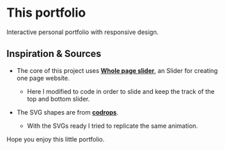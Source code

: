 # This portfolio
Interactive personal portfolio with responsive design.

## Inspiration & Sources
* The core of this project uses **[Whole page slider](https://github.com/elansx/Wholepage-Slider)**, an Slider for creating one page website.
  * Here I modified to code in order to slide and keep the track of the top and bottom slider.
  
* The SVG shapes are from **[codrops](https://tympanus.net/codrops/2018/01/24/gradient-topography-animation/)**.
  * With the SVGs ready I tried to replicate the same animation.

Hope you enjoy this little portfolio.
